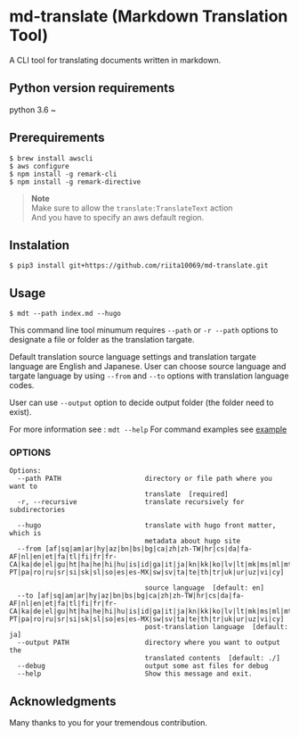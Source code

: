 # md-translate (Markdown Translation Tool)

A CLI tool for translating documents written in markdown.

## Python version requirements
python 3.6 ~ 

## Prerequirements

```
$ brew install awscli
$ aws configure 
$ npm install -g remark-cli
$ npm install -g remark-directive
```

> **Note**  
> Make sure to allow the `translate:TranslateText` action  
> And you have to specify an aws default region.

## Instalation

```
$ pip3 install git+https://github.com/riita10069/md-translate.git
```

## Usage

```
$ mdt --path index.md --hugo
```

This command line tool minumum requires `--path` or `-r --path` options to designate a file or folder as the translation targate.

Default translation source language settings and translation targate language are English and Japanese. User can choose source language and targate language by using `--from` and `--to` options with translation language codes.

User can use `--output` option to decide output folder (the folder need to exist).

For more information see : `mdt --help`
For command examples see [example](./docs/example.md)

### OPTIONS

```
Options:
  --path PATH                     directory or file path where you want to
                                  translate  [required]
  -r, --recursive                 translate recursively for subdirectories

  --hugo                          translate with hugo front matter, which is
                                  metadata about hugo site
  --from [af|sq|am|ar|hy|az|bn|bs|bg|ca|zh|zh-TW|hr|cs|da|fa-AF|nl|en|et|fa|tl|fi|fr|fr-CA|ka|de|el|gu|ht|ha|he|hi|hu|is|id|ga|it|ja|kn|kk|ko|lv|lt|mk|ms|ml|mt|mr|mn|no|ps|pl|pt|pt-PT|pa|ro|ru|sr|si|sk|sl|so|es|es-MX|sw|sv|ta|te|th|tr|uk|ur|uz|vi|cy]

                                  source language  [default: en]
  --to [af|sq|am|ar|hy|az|bn|bs|bg|ca|zh|zh-TW|hr|cs|da|fa-AF|nl|en|et|fa|tl|fi|fr|fr-CA|ka|de|el|gu|ht|ha|he|hi|hu|is|id|ga|it|ja|kn|kk|ko|lv|lt|mk|ms|ml|mt|mr|mn|no|ps|pl|pt|pt-PT|pa|ro|ru|sr|si|sk|sl|so|es|es-MX|sw|sv|ta|te|th|tr|uk|ur|uz|vi|cy]
                                  post-translation language  [default: ja]
  --output PATH                   directory where you want to output the
                                  translated contents  [default: ./]
  --debug                         output some ast files for debug
  --help                          Show this message and exit.
```

## Acknowledgments

Many thanks to you for your tremendous contribution.
